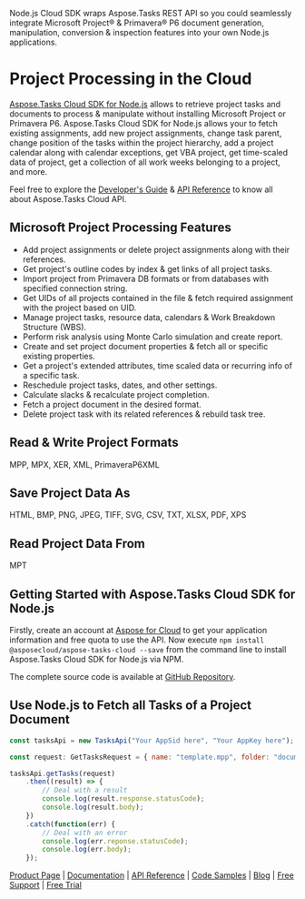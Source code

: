 Node.js Cloud SDK wraps Aspose.Tasks REST API so you could seamlessly integrate Microsoft Project® & Primavera® P6 document generation, manipulation, conversion & inspection features into your own Node.js applications.

# Project Processing in the Cloud

[Aspose.Tasks Cloud SDK for Node.js](https://products.aspose.cloud/tasks/nodejs) allows to retrieve project tasks and documents to process & manipulate without installing Microsoft Project or Primavera P6. Aspose.Tasks Cloud SDK for Node.js allows your to fetch existing assignments, add new project assignments, change task parent, change position of the tasks within the project hierarchy, add a project calendar along with calendar exceptions, get VBA project, get time-scaled data of project, get a collection of all work weeks belonging to a project, and more. 

Feel free to explore the [Developer's Guide](https://docs.aspose.cloud/display/taskscloud/Developer+Guide) & [API Reference](https://apireference.aspose.cloud/tasks/) to know all about Aspose.Tasks Cloud API. 

## Microsoft Project Processing Features

- Add project assignments or delete project assignments along with their references.
- Get project's outline codes by index & get links of all project tasks.
- Import project from Primavera DB formats or from databases with specified connection string.
- Get UIDs of all projects contained in the file & fetch required assignment with the project based on UID.
- Manage project tasks, resource data, calendars & Work Breakdown Structure (WBS).
- Perform risk analysis using Monte Carlo simulation and create report.
- Create and set project document properties & fetch all or specific existing properties.
- Get a project's extended attributes, time scaled data or recurring info of a specific task.
- Reschedule project tasks, dates, and other settings.
- Calculate slacks & recalculate project completion.
- Fetch a project document in the desired format.
- Delete project task with its related references & rebuild task tree.

## Read & Write Project Formats

MPP, MPX, XER, XML, PrimaveraP6XML

## Save Project Data As

HTML, BMP, PNG, JPEG, TIFF, SVG, CSV, TXT, XLSX, PDF, XPS

## Read Project Data From

MPT

## Getting Started with Aspose.Tasks Cloud SDK for Node.js

Firstly, create an account at [Aspose for Cloud](https://dashboard.aspose.cloud/#/apps) to get your application information and free quota to use the API. Now execute `npm install @asposecloud/aspose-tasks-cloud --save` from the command line to install Aspose.Tasks Cloud SDK for Node.js via NPM.

The complete source code is available at [GitHub Repository](https://github.com/aspose-words-cloud/aspose-tasks-cloud-node).

## Use Node.js to Fetch all Tasks of a Project Document

```js
const tasksApi = new TasksApi("Your AppSid here", "Your AppKey here");

const request: GetTasksRequest = { name: "template.mpp", folder: "documents", storage: ""}

tasksApi.getTasks(request)
    .then((result) => {
        // Deal with a result
        console.log(result.response.statusCode);
        console.log(result.body);
    })
    .catch(function(err) {
        // Deal with an error
        console.log(err.reponse.statusCode);
        console.log(err.body);
    });
```

[Product Page](https://products.aspose.cloud/tasks/nodejs) | [Documentation](https://docs.aspose.cloud/display/taskscloud/Home) | [API Reference](https://apireference.aspose.cloud/tasks/) | [Code Samples](https://github.com/aspose-tasks-cloud/aspose-tasks-cloud-node) | [Blog](https://blog.aspose.cloud/category/tasks/) | [Free Support](https://forum.aspose.cloud/c/tasks) | [Free Trial](https://dashboard.aspose.cloud/#/apps)